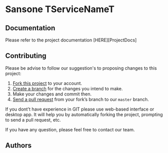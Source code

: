# Sansone TServiceNameT

## Documentation

Please refer to the project documentation [HERE][ProjectDocs]

## Contributing

Please be advise to follow our suggestion's to proposing changes to this project:

1. [Fork this project][fork] to your account.
2. [Create a branch][branch] for the changes you intend to make.
3. Make your changes and commit then.
4. [Send a pull request][pr] from your fork’s branch to our `master` branch.

If you dont't have experience in GIT please use web-based interface or desktop app. It will help you by automatically forking the project, prompting to send a pull request, etc.

If you have any question, please feel free to contact our team.

[fork]: https://help.github.com/articles/fork-a-repo/
[branch]: https://help.github.com/articles/creating-and-deleting-branches-within-your-repository
[pr]: https://help.github.com/articles/using-pull-requests/

## Authors
 